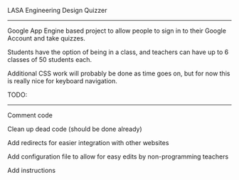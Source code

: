 LASA Engineering Design Quizzer
********************************
Google App Engine based project to allow people to sign in to their Google Account and take quizzes.

Students have the option of being in a class, and teachers can have up to 6 classes of 50 students each.

Additional CSS work will probably be done as time goes on, but for now this is really nice for keyboard navigation.


TODO:
**********************************
Comment code

Clean up dead code (should be done already)

Add redirects for easier integration with other websites

Add configuration file to allow for easy edits by non-programming teachers

Add instructions

